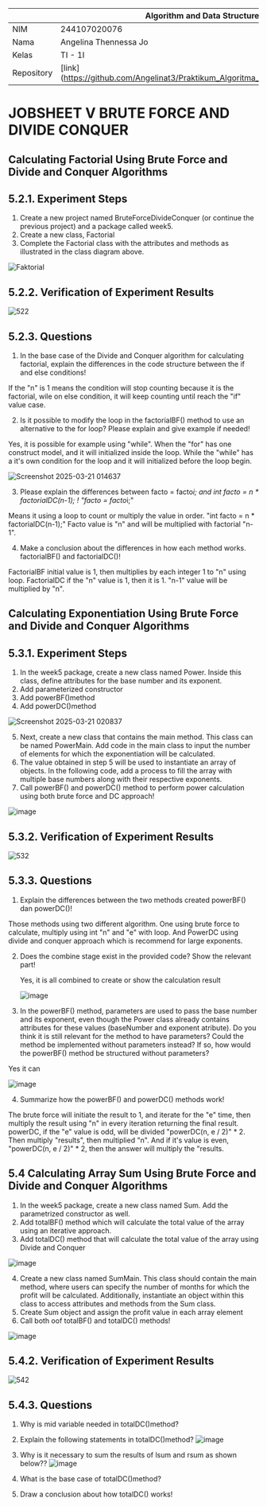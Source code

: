 |  | Algorithm and Data Structure |
|--|--|
| NIM |  244107020076 |
| Nama |  Angelina Thennessa Jo |
| Kelas | TI - 1I |
| Repository | [link] (https://github.com/Angelinat3/Praktikum_Algoritma_Dan_Struktur_Data.git) |

# JOBSHEET V BRUTE FORCE AND DIVIDE CONQUER

## Calculating Factorial Using Brute Force and Divide and Conquer Algorithms
## 5.2.1. Experiment Steps
1. Create a new project named BruteForceDivideConquer (or continue the previous project) and a package called week5.
2. Create a new class, Factorial
3. Complete the Factorial class with the attributes and methods as illustrated in the class diagram above.

![Faktorial](https://github.com/user-attachments/assets/8edb0fbc-33fd-41a1-869e-f59c50c2d35c)

## 5.2.2. Verification of Experiment Results

![522](https://github.com/user-attachments/assets/7577b4c2-e908-4d42-be66-9b69fab784a6)

## 5.2.3. Questions
1. In the base case of the Divide and Conquer algorithm for calculating factorial, explain the differences in the code structure between the if and else conditions!

If the "n" is 1 means the condition will stop counting because it is the factorial, wile on else condition, it will keep counting until reach the "if" value case.


2. Is it possible to modify the loop in the factorialBF() method to use an alternative to the for loop? Please explain and give example if needed!

Yes, it is possible for example using "while".
When the "for" has one construct model, and it will initialized inside the loop.
While the "while" has a it's own condition for the loop and it will initialized before the loop begin.

![Screenshot 2025-03-21 014637](https://github.com/user-attachments/assets/30f00dd5-96f6-4b8f-a1a1-ce020d5a5aac)

3. Please explain the differences between facto = facto*i; and int facto = n * factorialDC(n-1); !
"facto = facto*i;"

Means it using a loop to count or multiply the value in order.
"int facto = n * factorialDC(n-1);"
Facto value is "n" and will be multiplied with factorial "n-1".


4. Make a conclusion about the differences in how each method works. factorialBF() and factorialDC()!
   
FactorialBF initial value is 1, then multiplies by each integer 1 to "n" using loop.
FactorialDC if the "n" value is 1, then it is 1. "n-1" value will be multiplied by "n".


## Calculating Exponentiation Using Brute Force and Divide and Conquer Algorithms
## 5.3.1. Experiment Steps

1. In the week5 package, create a new class named Power. Inside this class, define attributes for the
base number and its exponent.
2. Add parameterized constructor
3. Add powerBF()method
4. Add powerDC()method

![Screenshot 2025-03-21 020837](https://github.com/user-attachments/assets/966ea799-eca3-4d11-a267-f5d878cb8e2d)

5. Next, create a new class that contains the main method. This class can be named PowerMain. Add code in the main class to input the number of elements for which the exponentiation will be calculated.
6. The value obtained in step 5 will be used to instantiate an array of objects. In the following code, add a process to fill the array with multiple base numbers along with their respective exponents.
7. Call powerBF() and powerDC() method to perform power calculation using both brute force and DC approach!

![image](https://github.com/user-attachments/assets/4fd7ab8f-0459-4922-b69b-4ad1ca34d087)

## 5.3.2. Verification of Experiment Results

![532](https://github.com/user-attachments/assets/a42e0c9c-275e-46f7-bdd3-c54230dcc7d2)

## 5.3.3. Questions
1. Explain the differences between the two methods created powerBF() dan powerDC()!

Those methods using two different algorithm. One using brute force to calculate, multiply using int "n" and "e" with loop.
And PowerDC using divide and conquer approach which is recommend for large exponents.


2. Does the combine stage exist in the provided code? Show the relevant part!

   Yes, it is all combined to create or show the calculation result

   ![image](https://github.com/user-attachments/assets/723cd6f5-d6e4-4830-808b-6ab02682fb61)

3. In the powerBF() method, parameters are used to pass the base number and its exponent, even though the Power class already contains attributes for these values (baseNumber and exponent atribute). Do you think it is still relevant for the method to have parameters? Could the method be implemented without parameters instead? If so, how would the powerBF() method be structured without parameters?

Yes it can

![image](https://github.com/user-attachments/assets/d9cf51a1-643e-45c5-8532-3f27a6ee93f4)


4. Summarize how the powerBF() and powerDC() methods work!

The brute force will initiate the result to 1, and iterate for the "e" time, then multiply the result using "n" in every iteration returning the final result.
powerDC, if the "e" value is odd, will be divided "powerDC(n, e / 2)" * 2. Then multiply "results", then multiplied "n".
And if it's value is even, "powerDC(n, e / 2)" * 2, then the answer will multiply the "results.

## 5.4 Calculating Array Sum Using Brute Force and Divide and Conquer Algorithms

1. In the week5 package, create a new class named Sum. Add the parametrized constructor as well.
2. Add totalBF() method which will calculate the total value of the array using an iterative approach.
3. Add totalDC() method that will calculate the total value of the array using Divide and Conquer

![image](https://github.com/user-attachments/assets/4fac4029-e1c6-4325-8229-e5ef2c5e2632)


4. Create a new class named SumMain. This class should contain the main method, where users can specify the number of months for which the profit will be calculated. Additionally, instantiate an object within this class to access attributes and methods from the Sum class.
5. Create Sum object and assign the profit value in each array element
6. Call both oof totalBF() and totalDC() methods!

![image](https://github.com/user-attachments/assets/e13f6046-d7b2-43c1-960f-94ce11e46ac7)

## 5.4.2. Verification of Experiment Results

![542](https://github.com/user-attachments/assets/d93cadde-96c0-4db7-9e24-a4de56706f78)

## 5.4.3. Questions
1. Why is mid variable needed in totalDC()method?
2. Explain the following statements in totalDC()method?
![image](https://github.com/user-attachments/assets/083dac3a-e729-4e25-8d9c-7093212f8d86)

3. Why is it necessary to sum the results of lsum and rsum as shown below??
![image](https://github.com/user-attachments/assets/b39af088-3de4-4464-b40f-f6a5bf924668)

4. What is the base case of totalDC()method?
5. Draw a conclusion about how totalDC() works!
